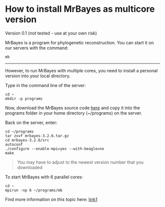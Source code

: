 # How to install MrBayes as multicore version #
Version 0.1 (not tested - use at your own risk)

MrBayes is a program for phylogenetic reconstruction. You can start it on our servers with the command:
~~~
mb
~~~
----------------------------
However, to run MrBayes with multiple cores, you need to install a personal version into your local directory.

Type in the command line of the server:
~~~
cd ~
mkdir -p programs
~~~

Now, download the MrBayes source code [here](https://github.com/felixgrewe/linux_cookbook/blob/master/files/mrbayes-3.2.6.tar.gz?raw=true) and copy it into the programs folder in your home directory (~/programs) on the server.

Back on the server, enter:
~~~
cd ~/programs
tar zxvf mrbayes-3.2.6.tar.gz
cd mrbayes-3.2.6/src
autoconf
./configure --enable-mpi=yes --with-beagle=no
make
~~~
>You may have to adjust to the newest version number that you downloaded

To start MrBayes with 6 parallel cores:
~~~
cd ~
mpirun -np 6 ~/programs/mb
~~~

Find more information on this topic here:
[link1](https://dwheelerau.com/2012/06/16/making-mrbays-run-on-a-mulitcore-machine-9/)
